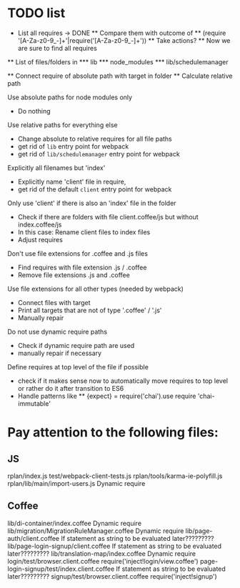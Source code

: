 # TODO list

* List all requires -> DONE
** Compare them with outcome of
** (require '[A-Za-z0-9_-]+'|require\('[A-Za-z0-9_-]+'\))
** Take actions?
** Now we are sure to find all requires

** List of files/folders in
*** lib
*** node_modules
*** lib/schedulemanager

** Connect require of absolute path with target in folder
** Calculate relative path


Use absolute paths for node modules only
* Do nothing

Use relative paths for everything else
* Change absolute to relative requires for all file paths
* get rid of `lib` entry point for webpack
* get rid of `lib/schedulemanager` entry point for webpack

Explicitly all filenames but 'index'
* Explicitly name 'client' file in require,
* get rid of the default `client` entry point for webpack

Only use 'client' if there is also an 'index' file in the folder
* Check if there are folders with file client.coffee/js but without index.coffee/js
* In this case: Rename client files to index files
* Adjust requires

Don't use file extensions for .coffee and .js files
* Find requires with file extension .js / .coffee
* Remove file extensions .js and .coffee

Use file extensions for all other types (needed by webpack)
* Connect files with target
* Print all targets that are not of type '.coffee' / '.js'
* Manually repair

Do not use dynamic require paths
* Check if dynamic require path are used
* manually repair if necessary

Define requires at top level of the file if possible
* check if it makes sense now to automatically move requires to top level or rather do it after transition to ES6
* Handle patterns like
** {expect} = require('chai').use require 'chai-immutable'


# Pay attention to the following files:

## JS
rplan/index.js
test/webpack-client-tests.js
rplan/tools/karma-ie-polyfill.js
rplan/lib/main/import-users.js              Dynamic require

## Coffee
lib/di-container/index.coffee               Dynamic require
lib/migration/MigrationRuleManager.coffee   Dynamic require
lib/page-auth/client.coffee                 If statement as string to be evaluated later?????????
lib/page-login-signup/client.coffee         If statement as string to be evaluated later?????????
lib/translation-map/index.coffee            Dynamic require
login/test/browser.client.coffee            require('inject!login/view.coffee')
page-login-signup/test/index.client.coffee  If statement as string to be evaluated later?????????
signup/test/browser.client.coffee           require('inject!signup')






